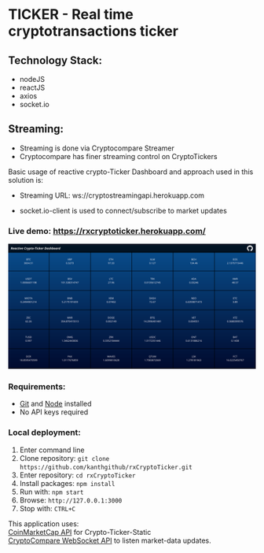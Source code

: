 <h1>TICKER - Real time cryptotransactions ticker</h1>

## Technology Stack:

<ul>
<li>nodeJS</li>
<li>reactJS</li>
<li>axios</li>
<li>socket.io</li>
</ul>

## Streaming:

- Streaming is done via Cryptocompare Streamer
- Cryptocompare has finer streaming control on CryptoTickers

Basic usage of reactive crypto-Ticker Dashboard and approach used in this solution is:

- Streaming URL: ws://cryptostreamingapi.herokuapp.com

- socket.io-client is used to connect/subscribe to market updates

<h3>Live demo: <a href="https://rxcryptoticker.herokuapp.com/">https://rxcryptoticker.herokuapp.com/</a></h3>

<img src="docs/img/Reactive_Crypto_Ticker_Dashboard_Snapshot.png">

<h3>Requirements:</h3>
<ul>
  <li><a href="https://git-scm.com">Git</a> and <a href="https://nodejs.org">Node</a> installed</li>
  <li>No API keys required</li>
</ul>

<h3>Local deployment:</h3>
<ol>
  <li>Enter command line</li>
  <li>Clone repository: <code>git clone https://github.com/kanthgithub/rxCryptoTicker.git</code></li>
  <li>Enter repository: <code>cd rxCryptoTicker</code></li>
  <li>Install packages: <code>npm install</code></li>
  <li>Run with: <code>npm start</code></li>
  <li>Browse: <code>http://127.0.0.1:3000</code></li>
  <li>Stop with: <code>CTRL+C</code></li>
</ol>

<p>This application uses: <br/>
 <a href="https://coinmarketcap.com/api/">CoinMarketCap API</a> for Crypto-Ticker-Static <br/>
 <a href="ws://cryptostreamingapi.herokuapp.com">CryptoCompare WebSocket API</a> to listen market-data updates.</p>

